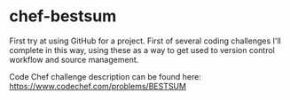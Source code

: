 # chef-bestsum

First try at using GitHub for a project. First of several coding challenges I'll complete in this way, using these as a way to get used to version control workflow and source management.

Code Chef challenge description can be found here: https://www.codechef.com/problems/BESTSUM
